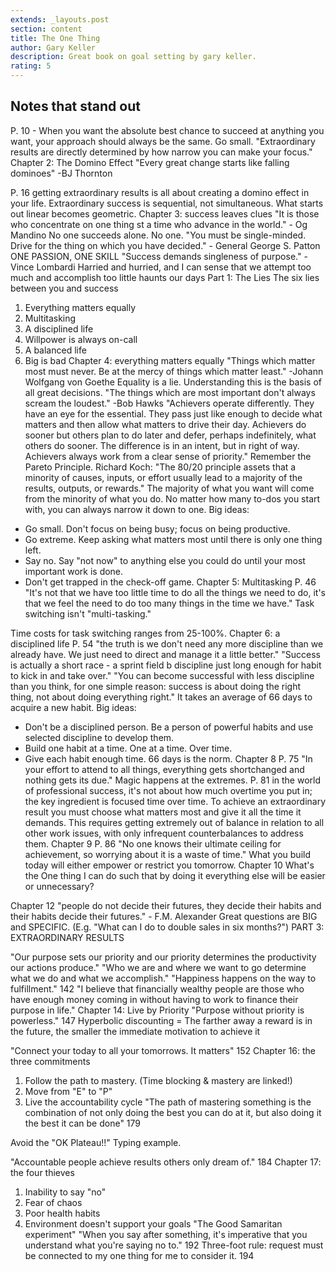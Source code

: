 ```yaml
---
extends: _layouts.post
section: content
title: The One Thing
author: Gary Keller
description: Great book on goal setting by gary keller.
rating: 5
---
```


## Notes that stand out
P. 10 - When you want the absolute best chance to succeed at  anything you want, your approach should always be the same. Go small. 
"Extraordinary results are directly determined by how narrow you can make your focus."
Chapter 2: The Domino Effect
"Every great change starts like falling dominoes" -BJ Thornton

P. 16 getting extraordinary results is all about creating a domino effect in your life. 
Extraordinary success is sequential, not simultaneous. What starts out linear becomes geometric. 
Chapter 3: success leaves clues
"It is those who concentrate on one thing st a time who advance in the world." - Og Mandino
No one succeeds alone. No one. 
"You must be single-minded. Drive for the thing on which you have decided." - General George S. Patton
ONE PASSION, ONE SKILL
"Success demands singleness of purpose." -Vince Lombardi
Harried and hurried, and I can sense that we attempt too much and accomplish too little haunts our days
Part 1: The Lies
The six lies between you and success
1. Everything matters equally
2. Multitasking
3. A disciplined life
4. Willpower is always on-call
5. A balanced life
6. Big is bad 
Chapter 4: everything matters equally
"Things which matter most must never. Be at the mercy of things which matter least." -Johann Wolfgang von Goethe
Equality is a lie. Understanding this is the basis of all great decisions. 
"The things which are most important don't always scream the loudest." -Bob Hawks
"Achievers operate differently. They have an eye for the essential. They pass just like enough to decide what matters and then allow what matters to drive their day. Achievers do sooner but others plan to do later and defer, perhaps indefinitely, what others do sooner. The difference is in an intent, but in right of way. Achievers always work from a clear sense of priority."
Remember the Pareto Principle. Richard Koch: "The 80/20 principle assets that a minority of causes, inputs, or effort usually lead to a majority of the results, outputs, or rewards."
The majority of what you want will come from the minority of what you do. 
No matter how many to-dos you start with, you can always narrow it down to one. 
Big ideas:
* Go small. Don't focus on being busy; focus on being productive. 
* Go extreme. Keep asking what matters most until there is only one thing left. 
* Say no. Say "not now" to anything else you could do until your most important work is done. 
* Don't get trapped in the check-off game. 
Chapter 5: Multitasking
P. 46 "It's not that we have too little time to do all the things we need to do, it's that we feel the need to do too many things in the time we have."
Task switching isn't "multi-tasking."

Time costs for task switching ranges from 25-100%. 
Chapter 6: a disciplined life 
P. 54 "the truth is we don't need any more discipline than we already have. We just need to direct and manage it a little better."
"Success is actually a short race - a sprint field b discipline just long enough for habit to kick in and take over."
"You can become successful with less discipline than you think, for one simple reason: success is about doing the right thing, not about doing everything right."
It takes an average of 66 days to acquire a new habit. 
Big ideas:
* Don't be a disciplined person. Be a person of powerful habits and use selected discipline to develop them. 
* Build one habit at a time. One at a time. Over time. 
* Give each habit enough time. 66 days is the norm. 
Chapter 8
P. 75 "In your effort to attend to all things, everything gets shortchanged and nothing gets its due."
Magic happens at the extremes. 
P. 81 in the world of professional success, it's not about how much overtime you put in; the key ingredient is focused time over time. To achieve an extraordinary result you must choose what matters most and give it all the time it demands. This requires getting extremely out of balance in relation to all other work issues, with only infrequent counterbalances to address them. 
Chapter 9
P. 86 "No one knows their ultimate ceiling for achievement, so worrying about it is a waste of time."
What you build today will either empower or restrict you tomorrow. 
Chapter 10
What's the One thing I can do such that by doing it everything else will be easier or unnecessary?

Chapter 12
"people do not decide their futures, they decide their habits and their habits decide their futures." - F.M. Alexander
Great questions are BIG and SPECIFIC. (E.g. "What can I do to double sales in six months?")
PART 3: EXTRAORDINARY RESULTS 

"Our purpose sets our priority and our priority determines the productivity our actions produce."
"Who we are and where we want to go determine what we do and what we accomplish."
"Happiness happens on the way to fulfillment." 142
"I believe that financially wealthy people are those who have enough money coming in without having to work to finance their purpose in life." 
Chapter 14: Live by Priority
"Purpose without priority is powerless." 147
Hyperbolic discounting = The farther away a reward is in the future, the smaller the immediate motivation to achieve it

"Connect your today to all your tomorrows. It matters" 152
Chapter 16: the three commitments
1. Follow the path to mastery. (Time blocking & mastery are linked!)
2. Move from "E" to "P"
3. Live the accountability cycle
"The path of mastering something is the combination of not only doing the best you can do at it, but also doing it the best it can be done" 179

Avoid the "OK Plateau!!" Typing example. 

"Accountable people achieve results others only dream of." 184
Chapter 17: the four thieves 
1. Inability to say "no"
2. Fear of chaos 
3. Poor health habits 
4. Environment doesn't support your goals
"The Good Samaritan experiment"
"When you say after something, it's imperative that you understand what you're saying no to." 192
Three-foot rule: request must be connected to my one thing for me to consider it. 194


